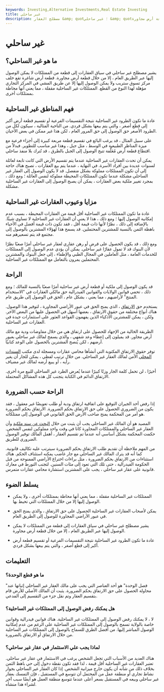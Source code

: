 ```yaml
---
keywords: Investing,Alternative Investments,Real Estate Investing
title: غير ساحلي
description: مصطلح العقار &amp; quot؛ غير ساحلي &amp; quot؛ يشير إلى قطعة من الممتلكات لا يمكن الوصول إليها تمامًا عبر الطريق العام ، إلا من خلال قطعة أرض مجاورة.
---
```


# غير ساحلي
## ما هو غير الساحلي؟

يشير مصطلح غير ساحلي في سياق العقارات إلى قطعة من الممتلكات لا يمكن الوصول إليها عبر الطريق العام ، إلا من خلال قطعة أرض مجاورة. قطعة أرض شاغرة تقع خلف مركز تسوق ستريب ولا يمكن الوصول إليها إلا عن طريق المشي في المركز التجاري مؤهلة لهذا النوع من القطع. الممتلكات غير الساحلية مقفلة ، مما يعني أنها محاطة بممتلكات أخرى.

## فهم المناطق غير الساحلية

عادة ما تكون الطرود غير الساحلية نتيجة التقسيمات الفرعية أو تقسيم قطعة أرض أكبر إلى قطع أصغر ، والتي يتم بيعها بشكل فردي. من الناحية المثالية ، سيكون لكل من الطرود الأصغر حق الوصول إلى حق المرور العام ، لكن هذا غير ممكن في بعض الأحيان.

على سبيل المثال ، قد يرغب البائع في تقسيم قطعة مربعة كبيرة إلى أجزاء فرعية مع ميزة المناظر الطبيعية في الوسط ، مثل جبل ، وهذا غير مناسب للتطوير. فبدلاً من اقتطاع قطعة أرض مُعَلَّفة تتيح الوصول إلى الجبل بالطرق ، قد تُترك بلا منفذ ساحلي.

يمكن أن تحدث العقارات غير الساحلية عندما يتم تقسيم الأرض التي كانت تابعة لعائلة لسنوات عديدة بين أفراد الأسرة. في النهاية ، عندما يتم بيع العقارات ، تصبح هناك حاجة إلى أن تكون الممتلكات مملوكة بشكل منفصل. قد لا يكون الوصول إلى العقار غير الساحلي مشكلة عندما تكون الممتلكات المحيطة مملوكة لنفس العائلة ؛ ومع ذلك ، بمجرد تغيير ملكية بعض العقارات ، يمكن أن يصبح الوصول إلى العقارات غير الساحلية مشكلة.

## مزايا وعيوب العقارات غير الساحلية

عادة ما تكون الممتلكات غير الساحلية أقل قيمة من العقارات المحيطة ، بسبب عدم إمكانية الوصول إليها ؛ ومع ذلك ، هذا لا يعني أن العقارات غير الساحلية لا تساوي شيئًا. بالإضافة إلى ذلك ، نظرًا لأنها ذات قيمة أقل ، فقد تكون ذات قيمة أفضل في الأحياء باهظة الثمن بالنسبة للمشترين المحتملين. قد يسمح هذا لهؤلاء المشترين بالوصول إلى مجتمع قد يتم تسعيرهم منه.

ومع ذلك ، قد يكون الحصول على قرض أو رهن عقاري لعقار غير ساحلي أمرًا صعبًا نظرًا لأن البنوك قد لا تمول عقارًا غير ساحلي. يمكن أن يؤدي عدم الوصول إلى الممتلكات للخدمات العامة ، مثل العاملين في المجال الطبي والإطفاء ، إلى جعل البنوك والمشترين المحتملين يمرون بالتعامل مع الممتلكات غير الساحلية.

## الراحة

قد يكون الوصول إلى ملكية أو قطعة أرض غير ساحلية أمرًا صعبًا بالنسبة للمالك ؛ ومع ذلك ، تحمي قوانين الولايات والقوانين الفيدرالية حق مالكي العقارات في "الاستخدام المنتج" لأراضيهم ، مما يعني ، بشكل عام ، الحق في الوصول إلى طريق عام.

يستخدم حق [الارتفاق](/easement) ، الذي يمنح الحق في عبور الأراضي المجاورة ، لتوفير هذا الوصول. هناك أنواع مختلفة من حقوق الارتفاق ، بعضها أسهل في الحصول عليها من البعض الآخر. ولكن ، يمكن للمشترين الأذكياء الذين يفهمون القواعد العثور على استثمارات جيدة في العقارات غير الساحلية.

الطريقة الخالية من الإجهاد للحصول على ارتفاق هي من خلال مفاوضات ودية مع مالك أرض مجاور. قد يميلون إلى إعطاء وعد شفهي ، والذي يسمح لمالك غير ساحلي بعبور أرضهم ، لكن يُنصح المشترين بالحصول على الوعد كتابيًا.

توفر حقوق الارتفاق المكتوبة التي أنشأها محامي عقارات ومسجلة لدى مكتب [السندات المحلي](/deed) الأمن لمالك العقار غير الساحلي. من خلال ترتيب لفظي ، يمكن للجار أن يغير رأيه ، أو يبيع أرضه لمالك غير مضياف.

أخيرًا ، لن تحمل كلمة الجار وزنًا كبيرًا عندما يُعرض الطرد غير الساحلي للبيع مرة أخرى. الارتفاق الدائم في الكتابة يتجنب كل هذه المشاكل المحتملة.

## الراحة حسب الضرورة

إذا رفض أحد الجيران التوقيع على اتفاقية ارتفاق ودية أو طلب تعويضًا غير معقول ، فقد يكون من الضروري الحصول على حق الارتفاق بحكم الضرورة. الارتفاق بحكم الضرورة هو أمر من المحكمة يمنح صاحب الأرض الحق القانوني في الوصول إلى ممتلكاته.

المصيد هو أن المالك غير الساحلي يجب أن يثبت من خلال [البحث عن سند ملكية](/titlesearch) وأن العقار غير الساحلي والممتلكات المجاورة كانا في وقت واحد مملوكين لنفس الشخص. حكمت المحكمة بشكل أساسي أنه عندما تم تقسيم العقار ، أهمل المالك توفير الوصول الضروري للطريق.

من المهم ملاحظة أن تقديم طلب الارتفاق بحكم الضرورة سيترتب عليه تكاليف قانونية. كما أنه قد يترك المالك غير الساحلي مع جار غاضب يمكنه استئناف الحكم. هناك استثناءات من الارتفاق بحكم الضرورة ، مثل براءات اختراع الأراضي الممنوحة من قبل الحكومة الفيدرالية ، حتى تلك التي تعود إلى مئات السنين. لتجنب التورط في معارك قانونية على عقار غير ساحلي ، يجب على المشترين استشارة محامي عقارات متمرس.

## يسلط الضوء

- الممتلكات غير الساحلية مقفلة ، مما يعني أنها محاطة بممتلكات أخرى ، ولا يمكن الوصول إليها إلا من خلال الممتلكات التي تحيط بها.

- يمكن لأصحاب العقارات غير الساحلية الحصول على حق الارتفاق ، والذي يمنح الحق في عبور الأراضي المجاورة للوصول إلى الطريق العام.

- يشير مصطلح غير ساحلي في سياق العقارات إلى قطعة من الممتلكات لا يمكن الوصول إليها عبر الطريق العام ، إلا من خلال قطعة أرض مجاورة.

- عادة ما تكون الطرود غير الساحلية نتيجة التقسيمات الفرعية أو تقسيم قطعة أرض أكبر إلى قطع أصغر ، والتي يتم بيعها بشكل فردي.

## التعليمات

### ما هو قطع الوحدة؟

"فصل الوحدة" هو أحد العناصر التي يجب على مالك العقار غير الساحلي إثباتها عند محاولة الحصول على حق الارتفاق بحكم الضرورة. يثبت أن المالك الأصلي للأرض قام بتقسيم العقار وتم نقل جزء من التقسيم إلى المدعي.

### هل يمكنك رفض الوصول إلى الممتلكات غير الساحلية؟

لا ، لا يمكنك رفض الوصول إلى الممتلكات غير الساحلية. هناك قوانين فيدرالية وقوانين خاصة بالولاية تسمح بالوصول إلى الممتلكات غير الساحلية على الرغم من عدم إمكانية الوصول المباشر إليها. من أفضل الطرق للسماح بالوصول إلى الممتلكات غير الساحلية من خلال الارتفاق أو الارتفاق بالضرورة.

### لماذا يجب علي الاستثمار في عقار غير ساحلي؟

هناك العديد من الأسباب التي تجعل الشخص يرغب في الاستثمار في عقار غير ساحلي. تعتبر العقارات غير الساحلية أقل قيمة ، لذا فقد تكون نقطة دخول إلى حي باهظ الثمن بخلاف ذلك من شأنه أن يكون خارج ميزانية الشخص. إذا كان العقار غير الساحلي بجوار نشاط تجاري أو منطقة عمل من المحتمل أن تتوسع في المستقبل ، فإن التمسك بعقار غير ساحلي وبيعه في المستقبل بسعر أعلى عندما تتوسع منطقة العمل هو أيضًا سبب آخر لشراء هذا منشأه.

